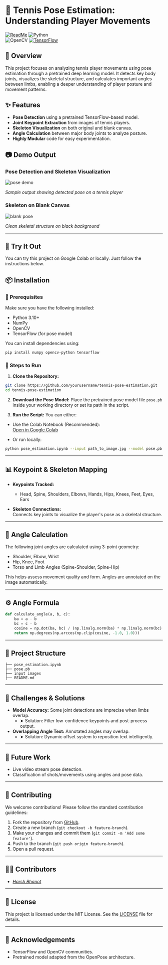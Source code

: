 # 🎾 Tennis Pose Estimation: Understanding Player Movements  
[![ReadMe](https://img.shields.io/badge/ReadMe-018EF5?logo=readme&logoColor=fff)](#)
![Python](https://img.shields.io/badge/Python-3.10-blue)  
![OpenCV](https://img.shields.io/badge/OpenCV-4.x-green)
[![TensorFlow](https://img.shields.io/badge/TensorFlow-ff8f00?logo=tensorflow&logoColor=white)](#)

## 🧠 Overview
This project focuses on analyzing tennis player movements using pose estimation through a pretrained deep learning model. It detects key body joints, visualizes the skeletal structure, and calculates important angles between limbs, enabling a deeper understanding of player posture and movement patterns.

## ✨ Features
- **Pose Detection** using a pretrained TensorFlow-based model.
- **Joint Keypoint Extraction** from images of tennis players.
- **Skeleton Visualization** on both original and blank canvas.
- **Angle Calculation** between major body joints to analyze posture.
- **Highly Modular** code for easy experimentation.

## 📷 Demo Output

### Pose Detection and Skeleton Visualization
![pose demo](https://github.com/user-attachments/assets/f2cee88f-a5a9-497e-996c-a9400b1fee62)

_Sample output showing detected pose on a tennis player_

### Skeleton on Blank Canvas
![blank pose](https://github.com/user-attachments/assets/5d6c8848-bf71-499d-8286-5e1ae532d385)

_Clean skeletal structure on black background_

---

## 🧪 Try It Out
You can try this project on Google Colab or locally. Just follow the instructions below.

## 📦 Installation

### 🔧 Prerequisites
Make sure you have the following installed:
- Python 3.10+
- NumPy
- OpenCV
- TensorFlow (for pose model)

You can install dependencies using:
```bash
pip install numpy opencv-python tensorflow
```

### 🚀 Steps to Run
1. **Clone the Repository:**
```bash
git clone https://github.com/yourusername/tennis-pose-estimation.git
cd tennis-pose-estimation
```

2. **Download the Pose Model:**
Place the pretrained pose model file `pose.pb` inside your working directory or set its path in the script.

3. **Run the Script:**
You can either:
- Use the Colab Notebook (Recommended):  
  [Open in Google Colab](https://colab.research.google.com/drive/your-colab-link)

- Or run locally:
```bash
python pose_estimation.ipynb --input path_to_image.jpg --model pose.pb
```

---

## 📊 Keypoint & Skeleton Mapping

- **Keypoints Tracked:**
  - Head, Spine, Shoulders, Elbows, Hands, Hips, Knees, Feet, Eyes, Ears

- **Skeleton Connections:**  
  Connects key joints to visualize the player's pose as a skeletal structure.

---

## 📐 Angle Calculation
The following joint angles are calculated using 3-point geometry:
- Shoulder, Elbow, Wrist
- Hip, Knee, Foot
- Torso and Limb Angles (Spine-Shoulder, Spine-Hip)

This helps assess movement quality and form. Angles are annotated on the image automatically.

---

## ⚙️ Angle Formula

```python
def calculate_angle(a, b, c):
    ba = a - b
    bc = c - b
    cosine = np.dot(ba, bc) / (np.linalg.norm(ba) * np.linalg.norm(bc) + 1e-6)
    return np.degrees(np.arccos(np.clip(cosine, -1.0, 1.0)))
```

---

## 📁 Project Structure

```
├── pose_estimation.ipynb
├── pose.pb
├── input images
├── README.md
```

---

## 🧩 Challenges & Solutions

- **Model Accuracy:** Some joint detections are imprecise when limbs overlap.
    - ➤ Solution: Filter low-confidence keypoints and post-process output.
- **Overlapping Angle Text:** Annotated angles may overlap.
    - ➤ Solution: Dynamic offset system to reposition text intelligently.

---

## 🔮 Future Work

- Live video stream pose detection.
- Classification of shots/movements using angles and pose data.

---

## 🤝 Contributing

We welcome contributions! Please follow the standard contribution guidelines:

1. Fork the repository from [GitHub](https://github.com/HarshBhanot7/redback-orion).
2. Create a new branch (`git checkout -b feature-branch`).
3. Make your changes and commit them (`git commit -m 'Add some feature'`).
4. Push to the branch (`git push origin feature-branch`).
5. Open a pull request.

---

## 👨‍💻 Contributors
- [*Harsh Bhanot*](https://github.com/HarshBhanot7)

---

## 📜 License
This project is licensed under the MIT License. See the [LICENSE](https://github.com/Redback-Operations/redback-documentation/blob/main/LICENSE) file for details.

---

## 🙏 Acknowledgements
- TensorFlow and OpenCV communities.
- Pretrained model adapted from the OpenPose architecture.

